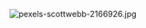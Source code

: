 ![pexels-scottwebb-2166926.jpg](https://docs-api-qa.cloudlabs.ai/repos/raw.githubusercontent.com/Rabin-spektra/Demo-Repo/main/2973uYeg2oMT/images/pexels-scottwebb-2166926.jpg?token=8b2t1Sg45N8JBe8QNwBlyhJq)